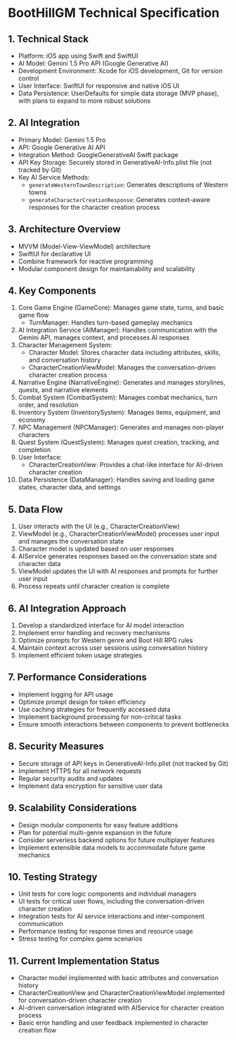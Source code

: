# BootHillGM Technical Specification

## 1. Technical Stack
- Platform: iOS app using Swift and SwiftUI
- AI Model: Gemini 1.5 Pro API (Google Generative AI)
- Development Environment: Xcode for iOS development, Git for version control
- User Interface: SwiftUI for responsive and native iOS UI
- Data Persistence: UserDefaults for simple data storage (MVP phase), with plans to expand to more robust solutions

## 2. AI Integration
- Primary Model: Gemini 1.5 Pro
- API: Google Generative AI API
- Integration Method: GoogleGenerativeAI Swift package
- API Key Storage: Securely stored in GenerativeAI-Info.plist file (not tracked by Git)
- Key AI Service Methods:
  - `generateWesternTownDescription`: Generates descriptions of Western towns
  - `generateCharacterCreationResponse`: Generates context-aware responses for the character creation process

## 3. Architecture Overview
- MVVM (Model-View-ViewModel) architecture
- SwiftUI for declarative UI
- Combine framework for reactive programming
- Modular component design for maintainability and scalability

## 4. Key Components
1. Core Game Engine (GameCore): Manages game state, turns, and basic game flow
   - TurnManager: Handles turn-based gameplay mechanics
2. AI Integration Service (AIManager): Handles communication with the Gemini API, manages context, and processes AI responses
3. Character Management System:
   - Character Model: Stores character data including attributes, skills, and conversation history
   - CharacterCreationViewModel: Manages the conversation-driven character creation process
4. Narrative Engine (NarrativeEngine): Generates and manages storylines, quests, and narrative elements
5. Combat System (CombatSystem): Manages combat mechanics, turn order, and resolution
6. Inventory System (InventorySystem): Manages items, equipment, and economy
7. NPC Management (NPCManager): Generates and manages non-player characters
8. Quest System (QuestSystem): Manages quest creation, tracking, and completion
9. User Interface:
   - CharacterCreationView: Provides a chat-like interface for AI-driven character creation
10. Data Persistence (DataManager): Handles saving and loading game states, character data, and settings

## 5. Data Flow
1. User interacts with the UI (e.g., CharacterCreationView)
2. ViewModel (e.g., CharacterCreationViewModel) processes user input and manages the conversation state
3. Character model is updated based on user responses
4. AIService generates responses based on the conversation state and character data
5. ViewModel updates the UI with AI responses and prompts for further user input
6. Process repeats until character creation is complete

## 6. AI Integration Approach
1. Develop a standardized interface for AI model interaction
2. Implement error handling and recovery mechanisms
3. Optimize prompts for Western genre and Boot Hill RPG rules
4. Maintain context across user sessions using conversation history
5. Implement efficient token usage strategies

## 7. Performance Considerations
- Implement logging for API usage
- Optimize prompt design for token efficiency
- Use caching strategies for frequently accessed data
- Implement background processing for non-critical tasks
- Ensure smooth interactions between components to prevent bottlenecks

## 8. Security Measures
- Secure storage of API keys in GenerativeAI-Info.plist (not tracked by Git)
- Implement HTTPS for all network requests
- Regular security audits and updates
- Implement data encryption for sensitive user data

## 9. Scalability Considerations
- Design modular components for easy feature additions
- Plan for potential multi-genre expansion in the future
- Consider serverless backend options for future multiplayer features
- Implement extensible data models to accommodate future game mechanics

## 10. Testing Strategy
- Unit tests for core logic components and individual managers
- UI tests for critical user flows, including the conversation-driven character creation
- Integration tests for AI service interactions and inter-component communication
- Performance testing for response times and resource usage
- Stress testing for complex game scenarios

## 11. Current Implementation Status
- Character model implemented with basic attributes and conversation history
- CharacterCreationView and CharacterCreationViewModel implemented for conversation-driven character creation
- AI-driven conversation integrated with AIService for character creation process
- Basic error handling and user feedback implemented in character creation flow
